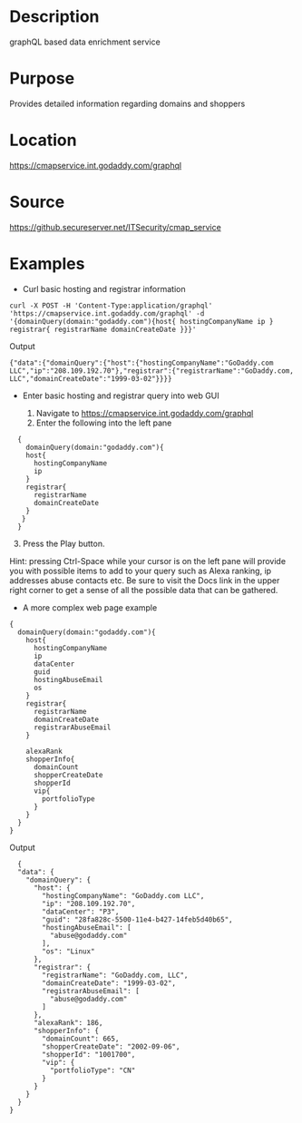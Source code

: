 # Description
graphQL based data enrichment service

# Purpose
Provides detailed information regarding domains and shoppers

# Location
https://cmapservice.int.godaddy.com/graphql

# Source
https://github.secureserver.net/ITSecurity/cmap_service

# Examples

* Curl basic hosting and registrar information
```
curl -X POST -H 'Content-Type:application/graphql' 'https://cmapservice.int.godaddy.com/graphql' -d '{domainQuery(domain:"godaddy.com"){host{ hostingCompanyName ip } registrar{ registrarName domainCreateDate }}}'
```
Output
```
{"data":{"domainQuery":{"host":{"hostingCompanyName":"GoDaddy.com LLC","ip":"208.109.192.70"},"registrar":{"registrarName":"GoDaddy.com, LLC","domainCreateDate":"1999-03-02"}}}}
```

* Enter basic hosting and registrar query into web GUI

  1. Navigate to https://cmapservice.int.godaddy.com/graphql
  2. Enter the following into the left pane
```
  {
    domainQuery(domain:"godaddy.com"){
    host{
      hostingCompanyName
      ip
    }
    registrar{
      registrarName
      domainCreateDate
    }
   }
  }
```
  3. Press the Play button. 
  
  Hint: pressing Ctrl-Space while your cursor is on the left pane will provide you with possible items to add to your query such as Alexa ranking, ip addresses abuse contacts etc. Be sure to visit the Docs link in the upper right corner to get a sense of all the possible data that can be gathered.
  
* A more complex web page example

```
{
  domainQuery(domain:"godaddy.com"){
    host{
      hostingCompanyName
      ip
      dataCenter
      guid
      hostingAbuseEmail
      os
    }
    registrar{
      registrarName
      domainCreateDate
      registrarAbuseEmail
    }
    
    alexaRank
    shopperInfo{
      domainCount
      shopperCreateDate
      shopperId
      vip{
        portfolioType
      }
    }
  }
}
```
  Output
```
  {
  "data": {
    "domainQuery": {
      "host": {
        "hostingCompanyName": "GoDaddy.com LLC",
        "ip": "208.109.192.70",
        "dataCenter": "P3",
        "guid": "28fa828c-5500-11e4-b427-14feb5d40b65",
        "hostingAbuseEmail": [
          "abuse@godaddy.com"
        ],
        "os": "Linux"
      },
      "registrar": {
        "registrarName": "GoDaddy.com, LLC",
        "domainCreateDate": "1999-03-02",
        "registrarAbuseEmail": [
          "abuse@godaddy.com"
        ]
      },
      "alexaRank": 186,
      "shopperInfo": {
        "domainCount": 665,
        "shopperCreateDate": "2002-09-06",
        "shopperId": "1001700",
        "vip": {
          "portfolioType": "CN"
        }
      }
    }
  }
}
```
